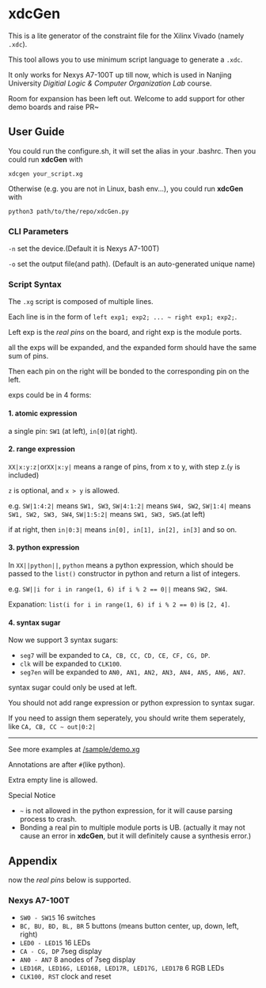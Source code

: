 # xdcGen
This is a lite generator of the constraint file for the Xilinx Vivado (namely `.xdc`). 

This tool allows you to use minimum script language to generate a `.xdc`. 

It only works for Nexys A7-100T up till now, which is used in Nanjing University *Digitial Logic & Computer Organization Lab* course. 

Room for expansion has been left out. Welcome to add support for other demo boards and raise PR~


## User Guide
You could run the configure.sh, it will set the alias in your .bashrc.
Then you could run **xdcGen** with
``` shell
xdcgen your_script.xg
```

Otherwise (e.g. you are not in Linux, bash env...), you could run **xdcGen** with
```
python3 path/to/the/repo/xdcGen.py
```
### CLI Parameters
`-n` set the device.(Default it is Nexys A7-100T)

`-o` set the output file(and path). (Default is an auto-generated unique name)
### Script Syntax
The `.xg` script is composed of multiple lines.

Each line is in the form of `left exp1; exp2; ... ~ right exp1; exp2;`.

Left exp is the *real pins* on the board, and right exp is the module ports.

all the exps will be expanded, and the expanded form should have the same sum of pins.

Then each pin on the right will be bonded to the corresponding pin on the left.

exps could be in 4 forms:

#### 1. atomic expression

  a single pin: `SW1` (at left), `in[0]`(at right).
  
#### 2. range expression

  `XX|x:y:z|`or`XX|x:y|` means a range of pins, from x to y, with step z.(`y` is included)
  
  `z` is optional, and `x > y` is allowed.
  
  e.g. `SW|1:4:2|` means `SW1, SW3`, `SW|4:1:2|` means `SW4, SW2`, `SW|1:4|` means `SW1, SW2, SW3, SW4`, `SW|1:5:2|` means `SW1, SW3, SW5`.(at left)
  
  if at right, then `in|0:3|` means `in[0], in[1], in[2], in[3]` and so on.

#### 3. python expression
  
  In `XX||python||`, `python` means a python expression, which should be passed to the `list()` constructor in python and return a list of integers.
  
  e.g. `SW||i for i in range(1, 6) if i % 2 == 0||` means `SW2, SW4`.

  Expanation: `list(i for i in range(1, 6) if i % 2 == 0)` is `[2, 4]`.

#### 4. syntax sugar
Now we support 3 syntax sugars:
- `seg7` will be expanded to `CA, CB, CC, CD, CE, CF, CG, DP`.
- `clk` will be expanded to `CLK100`.
- `seg7en` will be expanded to `AN0, AN1, AN2, AN3, AN4, AN5, AN6, AN7`.

syntax sugar could only be used at left.

You should not add range expression or python expression to syntax sugar.

If you need to assign them seperately, you should write them seperately, like
`CA, CB, CC ~ out|0:2|`

---

See more examples at [/sample/demo.xg](https://github.com/Jackcuii/xdcGen/blob/main/sample/demo.xg)

Annotations are after `#`(like python).

Extra empty line is allowed.

Special Notice
- `~` is not allowed in the python expression, for it will cause parsing process to crash.
- Bonding a real pin to multiple module ports is UB. (actually it may not cause an error in **xdcGen**, but it will definitely cause a synthesis error.)  

## Appendix
now the *real pins* below is supported.
### Nexys A7-100T
- `SW0 - SW15` 16 switches
- `BC, BU, BD, BL, BR` 5 buttons (means button center, up, down, left, right)
- `LED0 - LED15` 16 LEDs
- `CA - CG, DP`  7seg display
- `AN0 - AN7` 8 anodes of 7seg display
- `LED16R, LED16G, LED16B, LED17R, LED17G, LED17B` 6 RGB LEDs
- `CLK100, RST` clock and reset
